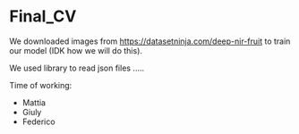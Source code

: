 # Final_CV

We downloaded images from https://datasetninja.com/deep-nir-fruit to train our model (IDK how we will do this).

We used library to read json files .....


Time of working:
- Mattia
- Giuly 
- Federico